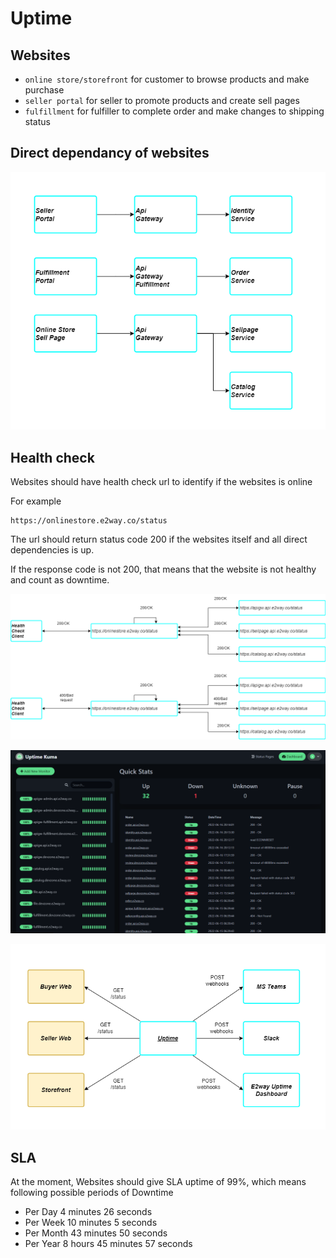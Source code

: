 # Uptime

## Websites
- `online store/storefront` for customer to browse products and make purchase
- `seller portal` for seller to promote products and create sell pages
- `fulfillment` for fulfiller to complete order and make changes to shipping status

## Direct dependancy of websites

![e2way websites](img/e2way_frontend.drawio.png)

## Health check
Websites should have health check url to identify if the websites is online

For example
```
https://onlinestore.e2way.co/status
```
The url should return status code 200 if the websites itself and all direct dependencies is up.

If the response code is not 200, that means that the website is not healthy and count as downtime.

![e2way uptime](img/e2way_hc_sample.drawio.png)

![e2way uptime](img/e2way-uptime-kuma.png)

![e2way uptime](img/e2way_uptime_check_push.drawio.png)

## SLA
At the moment, Websites should give SLA uptime of 99%, which means following possible periods of Downtime

- Per Day 4 minutes 26 seconds
- Per Week 10 minutes 5 seconds
- Per Month 43 minutes 50 seconds
- Per Year 8 hours 45 minutes 57 seconds
